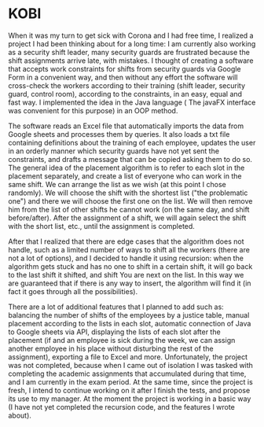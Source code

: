 # KOBI
When it was my turn to get sick with Corona and I had free time, I realized a project I had been thinking about for a long time: 
I am currently also working as a security shift leader, many security guards are frustrated because the shift assignments arrive late, with mistakes. 
I thought of creating a software that accepts work constraints for shifts from security guards via Google Form in a convenient way, and then without any effort the software will cross-check the workers according to their training (shift leader, security guard, control room), according to the constraints, in an easy, equal and fast way. I implemented the idea in the Java language ( The javaFX interface was convenient for this purpose) in an OOP method.

The software reads an Excel file that automatically imports the data from Google sheets and processes them by queries. It also loads a txt file containing definitions about the training of each employee, updates the user in an orderly manner which security guards have not yet sent the constraints, and drafts a message that can be copied asking them to do so.
The general idea of the placement algorithm is to refer to each slot in the placement separately, and create a list of everyone who can work in the same shift. We can arrange the list as we wish (at this point I chose randomly).
We will choose the shift with the shortest list ("the problematic one") and there we will choose the first one on the list. We will then remove him from the list of other shifts he cannot work (on the same day, and shift before/after). After the assignment of a shift, we will again select the shift with the short list, etc., until the assignment is completed.

After that I realized that there are edge cases that the algorithm does not handle, such as a limited number of ways to shift all the workers (there are not a lot of options), and I decided to handle it using recursion: when the algorithm gets stuck and has no one to shift in a certain shift, it will go back to the last shift it shifted, and shift You are next on the list. In this way we are guaranteed that if there is any way to insert, the algorithm will find it (in fact it goes through all the possibilities).

There are a lot of additional features that I planned to add such as: balancing the number of shifts of the employees by a justice table, manual placement according to the lists in each slot, automatic connection of Java to Google sheets via API, displaying the lists of each slot after the placement (if and an employee is sick during the week, we can assign another employee in his place without disturbing the rest of the assignment), exporting a file to Excel and more.
Unfortunately, the project was not completed, because when I came out of isolation I was tasked with completing the academic assignments that accumulated during that time, and I am currently in the exam period. At the same time, since the project is fresh, I intend to continue working on it after I finish the tests, and propose its use to my manager. At the moment the project is working in a basic way (I have not yet completed the recursion code, and the features I wrote about).
